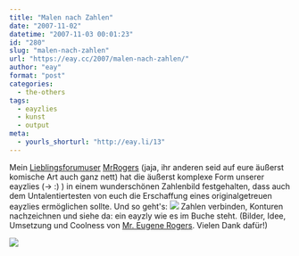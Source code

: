```yaml
---
title: "Malen nach Zahlen"
date: "2007-11-02"
datetime: "2007-11-03 00:01:23"
id: "280"
slug: "malen-nach-zahlen"
url: "https://eay.cc/2007/malen-nach-zahlen/"
author: "eay"
format: "post"
categories:
  - the-others
tags:
  - eayzlies
  - kunst
  - output
meta:
  - yourls_shorturl: "http://eay.li/13"
---
```


Mein [Lieblingsforumuser](http://eay.tumblr.com/post/1535627) [MrRogers](http://eay.cc/board/profile.php?f=1&id=15) (jaja, ihr anderen seid auf eure äußerst komische Art auch ganz nett) hat die äußerst komplexe Form unserer eayzlies (-> :) ) in einem wunderschönen Zahlenbild festgehalten, dass auch dem Untalentiertesten von euch die Erschaffung eines originalgetreuen eayzlies ermöglichen sollte. Und so geht's: ![](/uploads/2007/eayzlyzahlenbild.gif) Zahlen verbinden, Konturen nachzeichnen und siehe da: ein eayzly wie es im Buche steht. (Bilder, Idee, Umsetzung und Coolness von [Mr. Eugene Rogers](http://eay.cc/board/profile.php?f=1&id=15). Vielen Dank dafür!)

![](/uploads/2007/eayzlyzahlenbild2.jpg)
